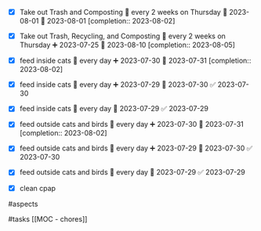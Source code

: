 - [x] Take out Trash and Composting 🔁 every 2 weeks on Thursday 🛫 2023-08-01 📅 2023-08-01  [completion:: 2023-08-02]
- [x] Take out Trash, Recycling, and Composting 🔁 every 2 weeks on Thursday ➕ 2023-07-25 🛫 2023-08-10  [completion:: 2023-08-05]
- [x] feed inside cats 🔁 every day ➕ 2023-07-30 📅 2023-07-31  [completion:: 2023-08-02]
- [x] feed inside cats 🔁 every day ➕ 2023-07-29 📅 2023-07-30 ✅ 2023-07-30
- [x] feed inside cats 🔁 every day 📅 2023-07-29 ✅ 2023-07-29
- [x] feed outside cats and birds 🔁 every day ➕ 2023-07-30 📅 2023-07-31  [completion:: 2023-08-02]
- [x] feed outside cats and birds 🔁 every day ➕ 2023-07-29 📅 2023-07-30 ✅ 2023-07-30
- [x] feed outside cats and birds 🔁 every day 📅 2023-07-29 ✅ 2023-07-29
- [x] clean cpap 


#aspects 

#tasks 
[[MOC - chores]]
